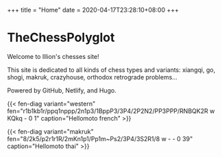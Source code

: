 +++
title = "Home"
date = 2020-04-17T23:28:10+08:00
+++

# TheChessPolyglot #

Welcome to Illion's chesses site!

This site is dedicated to all kinds of chess types and variants: xiangqi, go, shogi, makruk, crazyhouse, orthodox retrograde problems...

Powered by GitHub, Netlify, and Hugo.

{{< fen-diag variant="western" fen="r1b1kb1r/ppq1nppp/2n1p3/1BppP3/3P4/2P2N2/PP3PPP/RNBQK2R w KQkq - 0 1" caption="Hellomoto french" >}}

{{< fen-diag variant="makruk" fen="8/2k5/p2r1r1R/2mKn1p1/Pp1m~Ps2/3P4/3S2R1/8 w - - 0 39" caption="Hellomoto thai" >}}